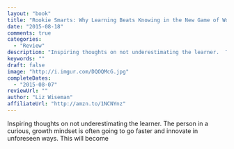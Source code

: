 ```yaml
---
layout: "book"
title: "Rookie Smarts: Why Learning Beats Knowing in the New Game of Work"
date: "2015-08-18"
comments: true
categories:
  - "Review"
description: "Inspiring thoughts on not underestimating the learner.  The person in a curious, growth mindset is often going to go faster and innovate in unforeseen"
keywords: ""
draft: false
image: "http://i.imgur.com/DQOQMcG.jpg"
completeDates:
  - "2015-08-07"
reviewUrl: ""
author: "Liz Wiseman"
affiliateUrl: "http://amzn.to/1NCNYnz"
---
```


Inspiring thoughts on not underestimating the learner.  The person in a curious, growth mindset is often going to go faster and innovate in unforeseen ways.  This will become
